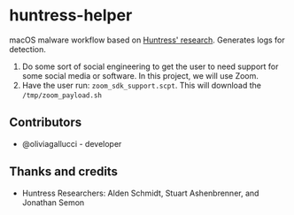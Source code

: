 # huntress-helper
macOS malware workflow based on [Huntress' research](https://www.huntress.com/blog/inside-bluenoroff-web3-intrusion-analysis). Generates logs for detection.


1. Do some sort of social engineering to get the user to need support for some social media or software. In this project, we will use Zoom. 
2. Have the user run: `zoom_sdk_support.scpt`. This will download the `/tmp/zoom_payload.sh`


## Contributors 

- @oliviagallucci - developer

## Thanks and credits 

- Huntress Researchers: Alden Schmidt, Stuart Ashenbrenner, and Jonathan Semon
